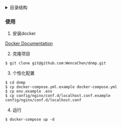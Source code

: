 <details>
<summary>目录结构</summary>
<pre><code>
.
├── config                                  #配置文件目录
│   ├── mysql                               #mysql配置文件
│   ├── nginx                               #nginx配置文件
│   ├── php56                               #php56配置文件
│   ├── php72                               #php72配置文件
│   └── redis                               #redis配置文件
├── data                                    #数据存放目录
│   ├── mysql                               #mysql数据存放目录
│   └── redis                               #redis数据存放目录
├── docker-compose.yml.example              #docker-compose示例文件
├── dockerfiles                             #docker镜像构建目录
│   └── php                                 #php镜像构建目录
├── env.example                             #环境变量示例文件
├── log                                     #日志文件加
│   ├── nginx                               #nginx日志
│   └── php                                 #php日志
└── www                                     #代码存放目录
</code></pre>
</details>

### 使用

1. 安装docker

[Docker Documentation](https://docs.docker.com/install/)

2. 克隆项目

```
$ git clone git@github.com:WencoChen/dnmp.git
```

3. 个性化配置

```
$ cd dnmp
$ cp docker-compose.yml.example docker-compose.yml
$ cp env.example .env
$ cp config/nginx/conf.d/localhost.conf.example config/nginx/conf.d/localhost.conf
```

4. 运行

```
$ docker-compose up -d
```